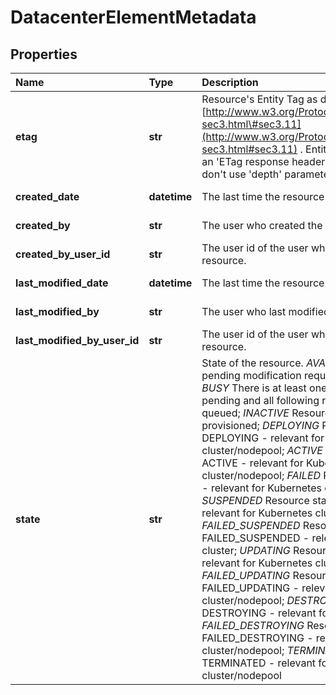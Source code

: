 # DatacenterElementMetadata

## Properties

| Name | Type | Description | Notes |
| :--- | :--- | :--- | :--- |
| **etag** | **str** | Resource's Entity Tag as defined in [http://www.w3.org/Protocols/rfc2616/rfc2616-sec3.html\#sec3.11](http://www.w3.org/Protocols/rfc2616/rfc2616-sec3.html#sec3.11) . Entity Tag is also added as an 'ETag response header to requests which don't use 'depth' parameter. | \[optional\] \[readonly\] |
| **created\_date** | **datetime** | The last time the resource was created | \[optional\] \[readonly\] |
| **created\_by** | **str** | The user who created the resource. | \[optional\] \[readonly\] |
| **created\_by\_user\_id** | **str** | The user id of the user who has created the resource. | \[optional\] \[readonly\] |
| **last\_modified\_date** | **datetime** | The last time the resource has been modified | \[optional\] \[readonly\] |
| **last\_modified\_by** | **str** | The user who last modified the resource. | \[optional\] \[readonly\] |
| **last\_modified\_by\_user\_id** | **str** | The user id of the user who has last modified the resource. | \[optional\] \[readonly\] |
| **state** | **str** | State of the resource. _AVAILABLE_ There are no pending modification requests for this item; _BUSY_ There is at least one modification request pending and all following requests will be queued; _INACTIVE_ Resource has been de-provisioned; _DEPLOYING_ Resource state DEPLOYING - relevant for Kubernetes cluster/nodepool; _ACTIVE_ Resource state ACTIVE - relevant for Kubernetes cluster/nodepool; _FAILED_ Resource state FAILED - relevant for Kubernetes cluster/nodepool; _SUSPENDED_ Resource state SUSPENDED - relevant for Kubernetes cluster/nodepool; _FAILED\_SUSPENDED_ Resource state FAILED\_SUSPENDED - relevant for Kubernetes cluster; _UPDATING_ Resource state UPDATING - relevant for Kubernetes cluster/nodepool; _FAILED\_UPDATING_ Resource state FAILED\_UPDATING - relevant for Kubernetes cluster/nodepool; _DESTROYING_ Resource state DESTROYING - relevant for Kubernetes cluster; _FAILED\_DESTROYING_ Resource state FAILED\_DESTROYING - relevant for Kubernetes cluster/nodepool; _TERMINATED_ Resource state TERMINATED - relevant for Kubernetes cluster/nodepool | \[optional\] \[readonly\] |

